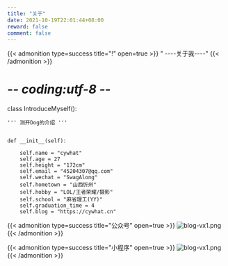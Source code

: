 ```yaml
---
title: "关于"
date: 2021-10-19T22:01:44+08:00
reward: false
comment: false
---
```


{{< admonition type=success title="!" open=true >}}
" ----关于我----"
{{< /admonition >}}


# -*- coding:utf-8 -*-
class IntroduceMyself():


    ''' 测开Dog的介绍 '''


    def __init__(self):
    
        self.name = "cywhat"
        self.age = 27
        self.height = "172cm"
        self.email = "45204307@qq.com"
        self.wechat = "SwagAlong"
        self.hometown = "山西忻州"
        self.hobby = "LOL/王者荣耀/摄影"
        self.school = "麻省理工(YY)"
        self.graduation_time = 4
        self.blog = "https://cywhat.cn"


{{< admonition type=success title="公众号" open=true >}} 
![blog-vx1.png](/img/cywhat-gzh.png)
{{< /admonition >}}

{{< admonition type=success title="小程序" open=true >}} 
![blog-vx1.png](/img/cywhat-xcx-ss.png)
{{< /admonition >}}